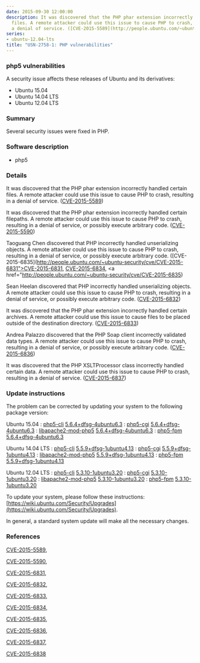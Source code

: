 ```yaml
---
date: 2015-09-30 12:00:00
description: It was discovered that the PHP phar extension incorrectly handled certain
  files. A remote attacker could use this issue to cause PHP to crash, resulting in
  a denial of service. ([CVE-2015-5589](http://people.ubuntu.com/~ubuntu-security/cve/CVE-2015-5589))
series:
- ubuntu-12.04-lts
title: "USN-2758-1: PHP vulnerabilities"
---
```



### php5 vulnerabilities

A security issue affects these releases of Ubuntu and its derivatives:

* Ubuntu 15.04
* Ubuntu 14.04 LTS
* Ubuntu 12.04 LTS

### Summary

Several security issues were fixed in PHP. 

### Software description

* php5 

### Details

It was discovered that the PHP phar extension incorrectly handled certain files. A remote attacker could use this issue to cause PHP to crash, resulting in a denial of service. ([CVE-2015-5589](http://people.ubuntu.com/~ubuntu-security/cve/CVE-2015-5589))

It was discovered that the PHP phar extension incorrectly handled certain filepaths. A remote attacker could use this issue to cause PHP to crash, resulting in a denial of service, or possibly execute arbitrary code. ([CVE-2015-5590](http://people.ubuntu.com/~ubuntu-security/cve/CVE-2015-5590))

Taoguang Chen discovered that PHP incorrectly handled unserializing objects. A remote attacker could use this issue to cause PHP to crash, resulting in a denial of service, or possibly execute arbitrary code. ([CVE-2015-6835](http://people.ubuntu.com/~ubuntu-security/cve/CVE-2015-6831">CVE-2015-6831</a>, <a href="http://people.ubuntu.com/~ubuntu-security/cve/CVE-2015-6834">CVE-2015-6834</a>, <a href="http://people.ubuntu.com/~ubuntu-security/cve/CVE-2015-6835)

Sean Heelan discovered that PHP incorrectly handled unserializing objects. A remote attacker could use this issue to cause PHP to crash, resulting in a denial of service, or possibly execute arbitrary code. ([CVE-2015-6832](http://people.ubuntu.com/~ubuntu-security/cve/CVE-2015-6832))

It was discovered that the PHP phar extension incorrectly handled certain archives. A remote attacker could use this issue to cause files to be placed outside of the destination directory. ([CVE-2015-6833](http://people.ubuntu.com/~ubuntu-security/cve/CVE-2015-6833))

Andrea Palazzo discovered that the PHP Soap client incorrectly validated data types. A remote attacker could use this issue to cause PHP to crash, resulting in a denial of service, or possibly execute arbitrary code. ([CVE-2015-6836](http://people.ubuntu.com/~ubuntu-security/cve/CVE-2015-6836))

It was discovered that the PHP XSLTProcessor class incorrectly handled certain data. A remote attacker could use this issue to cause PHP to crash, resulting in a denial of service. ([CVE-2015-6837](http://people.ubuntu.com/~ubuntu-security/cve/CVE-2015-6837)) 

### Update instructions

The problem can be corrected by updating your system to the following package version:

Ubuntu 15.04
 : [php5-cli](https://launchpad.net/ubuntu/+source/php5) <span> [5.6.4+dfsg-4ubuntu6.3](https://launchpad.net/ubuntu/+source/php5/5.6.4+dfsg-4ubuntu6.3) </span> 
 : [php5-cgi](https://launchpad.net/ubuntu/+source/php5) <span> [5.6.4+dfsg-4ubuntu6.3](https://launchpad.net/ubuntu/+source/php5/5.6.4+dfsg-4ubuntu6.3) </span> 
 : [libapache2-mod-php5](https://launchpad.net/ubuntu/+source/php5) <span> [5.6.4+dfsg-4ubuntu6.3](https://launchpad.net/ubuntu/+source/php5/5.6.4+dfsg-4ubuntu6.3) </span> 
 : [php5-fpm](https://launchpad.net/ubuntu/+source/php5) <span> [5.6.4+dfsg-4ubuntu6.3](https://launchpad.net/ubuntu/+source/php5/5.6.4+dfsg-4ubuntu6.3) </span> 

Ubuntu 14.04 LTS
 : [php5-cli](https://launchpad.net/ubuntu/+source/php5) <span> [5.5.9+dfsg-1ubuntu4.13](https://launchpad.net/ubuntu/+source/php5/5.5.9+dfsg-1ubuntu4.13) </span> 
 : [php5-cgi](https://launchpad.net/ubuntu/+source/php5) <span> [5.5.9+dfsg-1ubuntu4.13](https://launchpad.net/ubuntu/+source/php5/5.5.9+dfsg-1ubuntu4.13) </span> 
 : [libapache2-mod-php5](https://launchpad.net/ubuntu/+source/php5) <span> [5.5.9+dfsg-1ubuntu4.13](https://launchpad.net/ubuntu/+source/php5/5.5.9+dfsg-1ubuntu4.13) </span> 
 : [php5-fpm](https://launchpad.net/ubuntu/+source/php5) <span> [5.5.9+dfsg-1ubuntu4.13](https://launchpad.net/ubuntu/+source/php5/5.5.9+dfsg-1ubuntu4.13) </span> 

Ubuntu 12.04 LTS
 : [php5-cli](https://launchpad.net/ubuntu/+source/php5) <span> [5.3.10-1ubuntu3.20](https://launchpad.net/ubuntu/+source/php5/5.3.10-1ubuntu3.20) </span> 
 : [php5-cgi](https://launchpad.net/ubuntu/+source/php5) <span> [5.3.10-1ubuntu3.20](https://launchpad.net/ubuntu/+source/php5/5.3.10-1ubuntu3.20) </span> 
 : [libapache2-mod-php5](https://launchpad.net/ubuntu/+source/php5) <span> [5.3.10-1ubuntu3.20](https://launchpad.net/ubuntu/+source/php5/5.3.10-1ubuntu3.20) </span> 
 : [php5-fpm](https://launchpad.net/ubuntu/+source/php5) <span> [5.3.10-1ubuntu3.20](https://launchpad.net/ubuntu/+source/php5/5.3.10-1ubuntu3.20) </span> 

To update your system, please follow these instructions: [https://wiki.ubuntu.com/Security/Upgrades](https://wiki.ubuntu.com/Security/Upgrades).

In general, a standard system update will make all the necessary changes. 

### References

 
 [CVE-2015-5589](http://people.ubuntu.com/~ubuntu-security/cve/CVE-2015-5589), 

 [CVE-2015-5590](http://people.ubuntu.com/~ubuntu-security/cve/CVE-2015-5590), 

 [CVE-2015-6831](http://people.ubuntu.com/~ubuntu-security/cve/CVE-2015-6831), 

 [CVE-2015-6832](http://people.ubuntu.com/~ubuntu-security/cve/CVE-2015-6832), 

 [CVE-2015-6833](http://people.ubuntu.com/~ubuntu-security/cve/CVE-2015-6833), 

 [CVE-2015-6834](http://people.ubuntu.com/~ubuntu-security/cve/CVE-2015-6834), 

 [CVE-2015-6835](http://people.ubuntu.com/~ubuntu-security/cve/CVE-2015-6835), 

 [CVE-2015-6836](http://people.ubuntu.com/~ubuntu-security/cve/CVE-2015-6836), 

 [CVE-2015-6837](http://people.ubuntu.com/~ubuntu-security/cve/CVE-2015-6837), 

 [CVE-2015-6838](http://people.ubuntu.com/~ubuntu-security/cve/CVE-2015-6838)